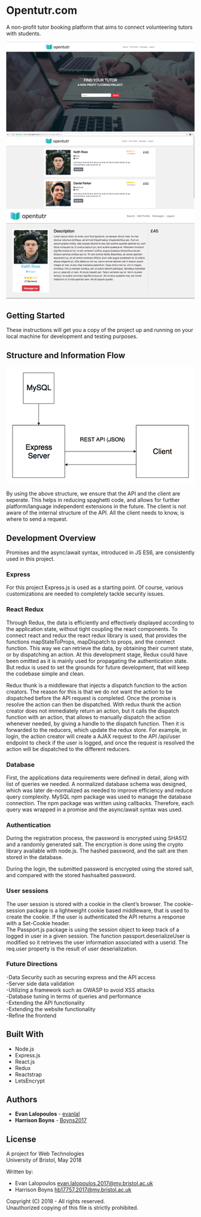 # Opentutr.com

A non-profit tutor booking platform that aims to connect volunteering tutors with students.  

![Screenshot 1](imgs/homepage.png "Screenshot 1")  
![Screenshot 2](imgs/searchview.png "Screenshot 2")  
![Screenshot 3](imgs/profileview.png "Screenshot 3")  

## Getting Started

These instructions will get you a copy of the project up and running on your local machine for development and testing purposes.  

## Structure and Information Flow
![Information flow](imgs/infoflow.png "Information flow")  

By using the above structure, we ensure that the API and the client are seperate. This helps in reducing spaghetti code, and allows for further platform/language independent extensions in the future. The client is not aware of the internal structure of the API. All the client needs to know, is where to send a request.

## Development Overview
Promises and the async/await syntax, introduced in JS ES6, are consistently used in this project.

### Express
For this project Express.js is used as a starting point. Of course, various customizations are needed to completely tackle security issues.

### React Redux
Through Redux, the data is efficiently and effectively displayed according to the application state, without tight coupling the react components. To connect react and redux the react redux library is used, that provides the functions mapStateToProps, mapDispatch to props, and the connect function. This way we can retrieve the data, by obtaining their current state, or by dispatching an action. At this development stage, Redux could have been omitted as it is mainly used for propagating the authentication state. But redux is used to set the grounds for future development, that will keep the codebase simple and clean.

Redux thunk is a middleware that injects a dispatch function to the action creators. The reason for this is that we do not want the action to be dispatched before the API request is completed. Once the promise is resolve the action can then be dispatched. With redux thunk the action creator does not immediately return an action, but it calls the dispatch function with an action, that allows to manually dispatch the action whenever needed, by giving a handle to the dispatch function. Then it is forwarded to the reducers, which update the redux store. For example, in login, the action creator will create a AJAX request to the API /api/user endpoint to check if the user is logged, and once the request is resolved the action will be dispatched to the different reducers.

### Database
First, the applications data requirements were defined in detail, along with list of queries we needed. A normalized database schema was designed, which was later de-normalized as needed to improve efficiency and reduce query complexity. MySQL npm package was used to manage the database connection. The npm package was written using callbacks. Therefore, each query was wrapped in a promise and the async/await syntax was used.

### Authentication
During the registration process, the password is encrypted using SHA512 and a randomly generated salt. The encryption is done using the crypto library available with node.js. The hashed password, and the salt are then stored in the database.  

During the login, the submitted password is encrypted using the stored salt, and compared with the stored hashsalted password.

### User sessions
The user session is stored with a cookie in the client’s browser. The cookie-session package is a lightweight cookie based middleware, that is used to create the cookie. If the user is authenticated the API returns a response with a Set-Cookie header.  
The Passport.js package is using the session object to keep track of a logged in user in a given session. The function passport.deserializeUser is modified so it retrieves the user information associated with a userid. The req.user property is the result of user deserialization.

### Future Directions
-Data Security such as securing express and the API access  
-Server side data validation  
-Utilizing a framework such as OWASP to avoid XSS attacks  
-Database tuning in terms of queries and performance  
-Extending the API functionality  
-Extending the website functionality  
-Refine the frontend  

## Built With

* Node.js
* Express.js
* React.js
* Redux
* Reactstrap
* LetsEncrypt

## Authors

* **Evan Lalopoulos** - [evanlal](https://github.com/evanlal)
* **Harrison Boyns** - [Boyns2017](https://github.com/Boyns2017)

## License
A project for Web Technologies  
University of Bristol, May 2018  

Written by:  
- Evan Lalopoulos <evan.lalopoulos.2017@my.bristol.ac.uk>  
- Harrison Boyns <hb17757.2017@my.bristol.ac.uk>  

Copyright (C) 2018 - All rights reserved.  
Unauthorized copying of this file is strictly prohibited.  

